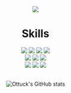 <div align="center">
  <img src="https://capsule-render.vercel.app/api?type=waving&color=auto&height=250&section=header&text=Ottucks&nbsp;Home&fontSize=90" />
  
  <h1> Skills</h1>
  <div>
     <img src="https://img.shields.io/badge/spring-EFEFEF?style=for-the-badge&logo=spring&logoColor=6DB33F"/>
     <img src="https://img.shields.io/badge/flutter-AFEEEE?style=for-the-badge&logo=flutter&logoColor=483D8B"/>
     <img src="https://img.shields.io/badge/react_native-313131?style=for-the-badge&logo=react&logoColor=61DAFB"/>
     <img src="https://img.shields.io/badge/Python-3776AB?style=for-the-badge&logo=python&logoColor=F7BB07"/><br>      
     <img src="https://img.shields.io/badge/Oracle-EFEFEF?style=for-the-badge&logo=Oracle&logoColor=F80000"/>
     <img src="https://img.shields.io/badge/MySQL-EFEFEF?style=for-the-badge&logo=mysql&logoColor=4479A1"/>
     <img src="https://img.shields.io/badge/Firebase-blue?style=for-the-badge&logo=firebase&logoColor=FFCA28"/><br>
     <img src="https://img.shields.io/badge/docker-EFEFEF?style=for-the-badge&logo=docker&logoColor=2496ED"/>
     <img src="https://img.shields.io/badge/amazon_ec2-232F3E?style=for-the-badge&logo=amazonec2&logoColor=FF9900"/>
     <img src="https://img.shields.io/badge/linux-FCC624?style=for-the-badge&logo=linux&logoColor=black"/>
  </div>
  <div>
  <br>
    
  ![Ottuck's GitHub stats](https://github-readme-stats.vercel.app/api?username=ottuck&show_icons=true&theme=flag-india)
  </div>
